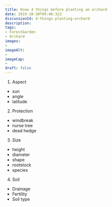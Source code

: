 ```yaml
---
title: Know 4 things before planting an orchard
date: 2019-10-30T09:46:32Z
discussionId: 4-things-planting-orchard
description: 
tags: 
- ForestGarden
- Orchard
images: 
- 
imageAlt:
- 
imageCap:
- 
draft: false
---
```


1. Aspect
  * sun
  * angle
  * latitude
2. Protection
  * windbreak
  * nurse tree
  * dead hedge
3. Size
  * height
  * diameter
  * shape
  * rootstock
  * species
4. Soil
  * Drainage
  * Fertility
  * Soil type
